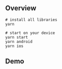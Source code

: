 ## Overview

```
# install all libraries
yarn

# start on your device
yarn start
yarn android
yarn ios
```

## Demo

